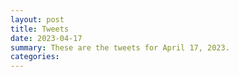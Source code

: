 ```yaml
---
layout: post
title: Tweets
date: 2023-04-17
summary: These are the tweets for April 17, 2023.
categories:
---
```


